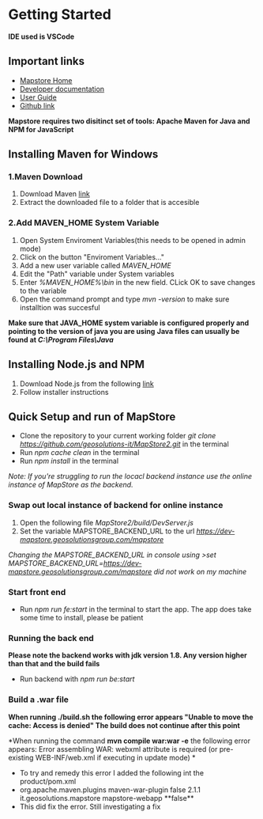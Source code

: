 # Getting Started

**IDE used is VSCode**

## Important links

- [Mapstore Home](https://docs.mapstore.geosolutionsgroup.com/en/latest/)
- [Developer documentation](https://docs.mapstore.geosolutionsgroup.com/en/latest/developer-guide/)
- [User Guide](https://docs.mapstore.geosolutionsgroup.com/en/latest/user-guide/home-page/)
- [Github link](https://github.com/geosolutions-it/MapStore2)

**Mapstore requires two disitinct set of tools: Apache Maven for Java and NPM for JavaScript**

## Installing Maven for Windows

### 1.Maven Download

1. Download Maven [link](https://dlcdn.apache.org/maven/maven-3/3.8.6/binaries/apache-maven-3.8.6-bin.zip)
2. Extract the downloaded file to a folder that is accesible

### 2.Add MAVEN_HOME System Variable

1. Open System Enviroment Variables(this needs to be opened in admin mode)
2. Click on the button "Enviroment Variables..."
3. Add a new user variable called _MAVEN_HOME_
4. Edit the "Path" variable under System variables
5. Enter _%MAVEN_HOME%\bin_ in the new field. CLick OK to save changes to the variable
6. Open the command prompt and type _mvn -version_ to make sure installtion was succesful

**Make sure that JAVA_HOME system variable is configured properly and pointing to the version of java you are using**
**Java files can usually be found at _C:\Program Files\Java_**

## Installing Node.js and NPM

1. Download Node.js from the following [link](https://nodejs.org/dist/v18.12.0/node-v18.12.0-x64.msi)
2. Follow installer instructions

## Quick Setup and run of MapStore

- Clone the repository to your current working folder
  _git clone https://github.com/geosolutions-it/MapStore2.git_ in the terminal
- Run _npm cache clean_ in the terminal
- Run _npm install_ in the terminal

_Note: If you're struggling to run the locacl backend instance use the online instance of MapStore as the backend._

### Swap out local instance of backend for online instance

1. Open the following file _MapStore2/build/DevServer.js_
2. Set the variable MAPSTORE_BACKEND_URL to the url *https://dev-mapstore.geosolutionsgroup.com/mapstore*

_Changing the MAPSTORE_BACKEND_URL in console using >set MAPSTORE_BACKEND_URL=https://dev-mapstore.geosolutionsgroup.com/mapstore did not work on my machine_

### Start front end

- Run _npm run fe:start_ in the terminal to start the app. The app does take some time to install, please be patient

### Running the back end

**Please note the backend works with jdk version 1.8. Any version higher than that and the build fails**
- Run backend with *npm run be:start*

### Build a .war file 

**When running ./build.sh the following error appears "Unable to move the cache: Access is denied" The build does not continue after this point**

*When running the command **mvn compile war:war -e** the following error appears: Error assembling WAR: webxml attribute is required (or pre-existing WEB-INF/web.xml if executing in update mode) *
- To try and remedy this error I added the following int the product/pom.xml 
- <plugin>
            <groupId>org.apache.maven.plugins</groupId>
            <artifactId>maven-war-plugin</artifactId>
            <extensions>false</extensions>
            <version>2.1.1</version>
            <configuration>
                <overlays>
                    <overlay>
                        <groupId>it.geosolutions.mapstore</groupId>
                        <artifactId>mapstore-webapp</artifactId>
                        **<failOnMissingWebXml>false</failOnMissingWebXml>**   
                    </overlay>
                </overlays>
            </configuration>
        </plugin>
- This did fix the error. Still investigating a fix
